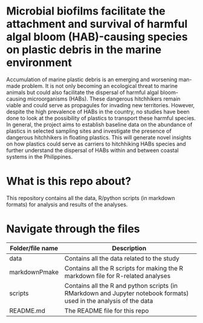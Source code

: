 # Microbial biofilms facilitate the attachment and survival of harmful algal bloom (HAB)-causing species on plastic debris in the marine environment

Accumulation of marine plastic debris is an emerging and worsening man-made problem. It is not only becoming an ecological threat to marine animals but could also facilitate the dispersal of harmful algal bloom-causing microorganisms (HABs). These dangerous hitchhikers remain viable and could serve as propagules for invading new territories. However, despite the high prevalence of HABs in the country, no studies have been done to look at the possibility of plastics to transport these harmful species. In general, the project aims to establish baseline data on the abundance of plastics in selected sampling sites and investigate the presence of dangerous hitchhikers in floating plastics. This will generate novel insights on how plastics could serve as carriers to hitchhiking HABs species and further understand the dispersal of HABs within and between coastal systems in the Philippines.

# What is this repo about?

This repository contains all the data, R/python scripts (in markdown formats) for analysis and results of the analyses.

# Navigate through the files
| Folder/file name      | Description |
| ----------- | ----------- |
| data      | Contains all the data related to the study |
| markdownPmake   | Contains all the R scripts for making the R markdown file for R-related analyses|
| scripts | Contains all the R and python scripts (in RMarkdown and Jupyter notebook formats) used in the analysis of the data |
| README.md | The README file for this repo|